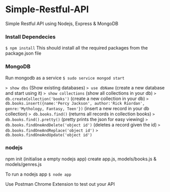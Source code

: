 # Simple-Restful-API
Simple Restful API using Nodejs, Express &amp; MongoDB

### Install Dependecies
```$ npm install```
This should install all the required packages from the package.json file

### MongoDB
Run mongodb as a service
```$ sudo service mongod start```

```> show dbs``` (Show existing databases)
```> use dbName``` (create a new database and start using it)
```> show collections``` (show all collections in your db)
```> db.createCollection('books')``` (create a new collection in your db)
```> db.books.insert({name:'Percy Jackson', author:'Rick Riordan', genre:'Mythology, Fantasy, Teen'})``` (insert a new record in your db collection)
```> db.books.find()``` (returns all records in collection books)
```> db.books.find().pretty()``` (pretty prints the json for easy viewing)
```> db.books.findOneAndDelete('object id')``` (deletes a record given the id)
```> db.books.findOneAndReplace('object id')```
```> db.books.findOneAndUpdate('object id')```

### nodejs
npm init (initialise a empty nodejs app)
create app.js, models/books.js & models/genres.js

To run a nodejs app
```$ node app```

Use Postman Chrome Extension to test out your API
